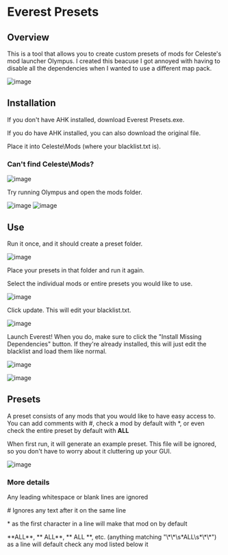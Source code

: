 # Everest Presets
## Overview
This is a tool that allows you to create custom presets of mods for Celeste's mod launcher Olympus. I created this beacuse I got annoyed with having to disable all the dependencies when I wanted to use a different map pack.

![image](https://github.com/MarchingTrombonist/Everest-Presets/assets/58573254/ff03b71f-8bc3-4a7b-94e3-6e5cb106f480)


## Installation
If you don't have AHK installed, download Everest Presets.exe.

If you do have AHK installed, you can also download the original file.

Place it into Celeste\Mods (where your blacklist.txt is). 



### Can't find Celeste\Mods?
![image](https://github.com/MarchingTrombonist/Everest-Presets/assets/58573254/a5066cbb-54dd-4022-8be1-dfcf2088e31e)

Try running Olympus and open the mods folder.

![image](https://github.com/MarchingTrombonist/Everest-Presets/assets/58573254/1ceec919-c316-4f50-b381-1909110f9ab4)
![image](https://github.com/MarchingTrombonist/Everest-Presets/assets/58573254/541b31ed-0c97-4095-abc3-48f615bdd42b)

## Use
Run it once, and it should create a preset folder.

![image](https://github.com/MarchingTrombonist/Everest-Presets/assets/58573254/1e7373f5-0adc-424b-8b47-121e175ab02e)

Place your presets in that folder and run it again.

Select the individual mods or entire presets you would like to use.

![image](https://github.com/MarchingTrombonist/Everest-Presets/assets/58573254/ff03b71f-8bc3-4a7b-94e3-6e5cb106f480)

Click update. This will edit your blacklist.txt.

![image](https://github.com/MarchingTrombonist/Everest-Presets/assets/58573254/10353b14-dd1c-4527-b446-02dac49fd729)

Launch Everest! When you do, make sure to click the "Install Missing Dependencies" button. If they're already installed, this will just edit the blacklist and load them like normal.

![image](https://github.com/MarchingTrombonist/Everest-Presets/assets/58573254/f277bdf4-b097-4ddb-8aa1-1130f04e3af7)

![image](https://github.com/MarchingTrombonist/Everest-Presets/assets/58573254/d21aed23-d57d-42e4-ba35-9038c090152a)

## Presets
A preset consists of any mods that you would like to have easy access to. You can add comments with \#, check a mod by default with \*, or even check the entire preset by default with **ALL**

When first run, it will generate an example preset. This file will be ignored, so you don't have to worry about it cluttering up your GUI.

![image](https://github.com/MarchingTrombonist/Everest-Presets/assets/58573254/f52de08f-16f2-4e6e-b743-0eb5cb3c1324)

### More details
Any leading whitespace or blank lines are ignored

\# Ignores any text after it on the same line

\* as the first character in a line will make that mod on by default

\*\*ALL\*\*, \*\*     ALL\*\*, \*\* ALL \*\*, etc. (anything matching "\\\*\\\*\\s\*ALL\\s\*\\\*\\\*") as a line will default check any mod listed below it
